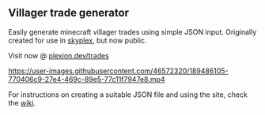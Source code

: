 ## Villager trade generator

Easily generate minecraft villager trades using simple JSON input. Originally created for use in [skyplex](https://github.com/plexiondev/skyplex), but now public.

Visit now @ [plexion.dev/trades](https://plexion.dev/trades)

https://user-images.githubusercontent.com/46572320/189486105-770406c9-27e4-469c-89e5-77c11f7947e8.mp4

For instructions on creating a suitable JSON file and using the site, check the [wiki](https://github.com/plexiondev/trades/wiki/Creating-a-suitable-JSON-file).

